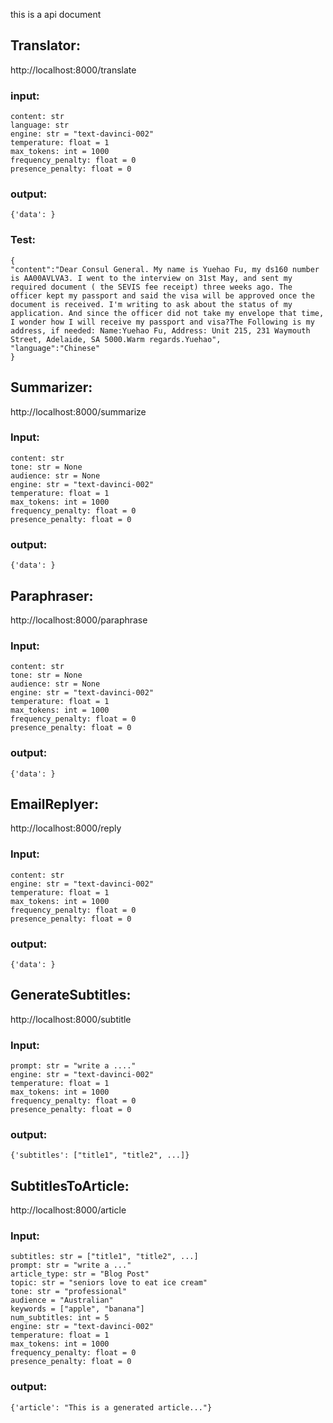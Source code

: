 this is a api document
## Translator:
http://localhost:8000/translate
### input:
    content: str
    language: str
    engine: str = "text-davinci-002"
    temperature: float = 1
    max_tokens: int = 1000
    frequency_penalty: float = 0
    presence_penalty: float = 0
### output:
    {'data': }
### Test:

```
{
"content":"Dear Consul General. My name is Yuehao Fu, my ds160 number is AA00AVLVA3. I went to the interview on 31st May, and sent my required document ( the SEVIS fee receipt) three weeks ago. The officer kept my passport and said the visa will be approved once the document is received. I'm writing to ask about the status of my application. And since the officer did not take my envelope that time, I wonder how I will receive my passport and visa?The Following is my address, if needed: Name:Yuehao Fu, Address: Unit 215, 231 Waymouth Street, Adelaide, SA 5000.Warm regards.Yuehao",
"language":"Chinese"
}
```


## Summarizer:
http://localhost:8000/summarize
### Input:
    content: str
    tone: str = None
    audience: str = None
    engine: str = "text-davinci-002"
    temperature: float = 1
    max_tokens: int = 1000
    frequency_penalty: float = 0
    presence_penalty: float = 0
### output:
    {'data': }

## Paraphraser:
http://localhost:8000/paraphrase
### Input:
    content: str
    tone: str = None
    audience: str = None
    engine: str = "text-davinci-002"
    temperature: float = 1
    max_tokens: int = 1000
    frequency_penalty: float = 0
    presence_penalty: float = 0
### output:
    {'data': }

## EmailReplyer:
http://localhost:8000/reply
### Input:
    content: str
    engine: str = "text-davinci-002"
    temperature: float = 1
    max_tokens: int = 1000
    frequency_penalty: float = 0
    presence_penalty: float = 0
### output:
    {'data': }


## GenerateSubtitles:
http://localhost:8000/subtitle
### Input:
    prompt: str = "write a ...."
    engine: str = "text-davinci-002"
    temperature: float = 1
    max_tokens: int = 1000
    frequency_penalty: float = 0
    presence_penalty: float = 0

### output:
    {'subtitles': ["title1", "title2", ...]}

## SubtitlesToArticle:
http://localhost:8000/article
### Input:
    subtitles: str = ["title1", "title2", ...]
    prompt: str = "write a ..."
    article_type: str = "Blog Post"
    topic: str = "seniors love to eat ice cream"
    tone: str = "professional"
    audience = "Australian"
    keywords = ["apple", "banana"]
    num_subtitles: int = 5
    engine: str = "text-davinci-002"
    temperature: float = 1
    max_tokens: int = 1000
    frequency_penalty: float = 0
    presence_penalty: float = 0


### output:
    {'article': "This is a generated article..."}
